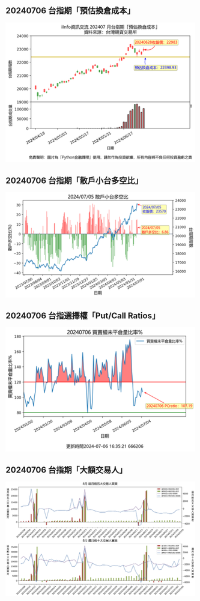 ## 20240706 台指期「預估換倉成本」
![](images/txfcost.png)

## 20240706 台指期「散戶小台多空比」
![](images/bbiri.png)

## 20240706 台指選擇權「Put/Call Ratios」
![](images/pcratio.png)

## 20240706 台指期「大額交易人」
![](images/blocktrade.png)

